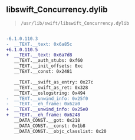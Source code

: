 ## libswift_Concurrency.dylib

> `/usr/lib/swift/libswift_Concurrency.dylib`

```diff

-6.1.0.110.3
-  __TEXT.__text: 0x6a85c
+6.1.0.110.5
+  __TEXT.__text: 0x6a7d8
   __TEXT.__auth_stubs: 0xf60
   __TEXT.__init_offsets: 0xc
   __TEXT.__const: 0x2481

   __TEXT.__swift_as_entry: 0x27c
   __TEXT.__swift_as_ret: 0x328
   __TEXT.__oslogstring: 0x494
-  __TEXT.__unwind_info: 0x25f0
-  __TEXT.__eh_frame: 0x62a0
+  __TEXT.__unwind_info: 0x25e0
+  __TEXT.__eh_frame: 0x6248
   __DATA_CONST.__got: 0x218
   __DATA_CONST.__const: 0x1b8
   __DATA_CONST.__objc_classlist: 0x20

```
